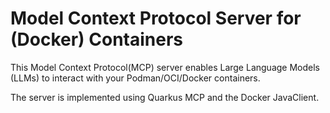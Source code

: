 # Model Context Protocol Server for (Docker) Containers

This Model Context Protocol(MCP) server enables Large Language Models (LLMs) to interact with your Podman/OCI/Docker containers.

The server is implemented using Quarkus MCP and the Docker JavaClient.

